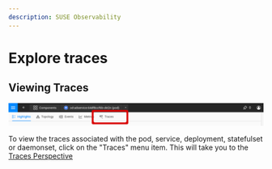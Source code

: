 ```yaml
---
description: SUSE Observability
---
```


# Explore traces

## Viewing Traces

![Pod Menu Traces](../../.gitbook/assets/k8s/k8s-pod-view-menu.png)

To view the traces associated with the pod, service, deployment, statefulset or daemonset, click on the "Traces" menu item.
This will take you to the [Traces Perspective](../../use/views/k8s-traces-perspective.md)
